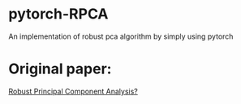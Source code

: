 # pytorch-RPCA
An implementation of robust pca algorithm by simply using pytorch
# Original paper:
[Robust Principal Component Analysis?](https://arxiv.org/abs/0912.3599)
